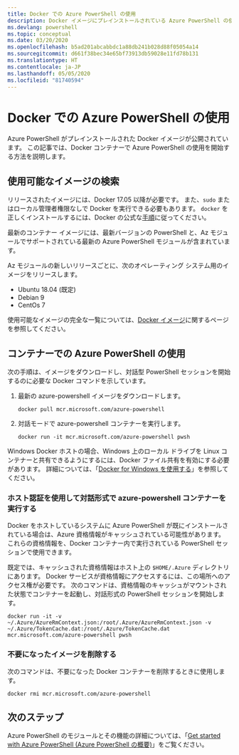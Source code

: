 ```yaml
---
title: Docker での Azure PowerShell の使用
description: Docker イメージにプレインストールされている Azure PowerShell の使用方法
ms.devlang: powershell
ms.topic: conceptual
ms.date: 03/20/2020
ms.openlocfilehash: b5ad201abcabbdc1a88db241b028d88f05054a14
ms.sourcegitcommit: d661f38bec34e65bf73913db59028e11fd78b131
ms.translationtype: HT
ms.contentlocale: ja-JP
ms.lasthandoff: 05/05/2020
ms.locfileid: "81740594"
---
```

# <a name="using-azure-powershell-in-docker"></a>Docker での Azure PowerShell の使用

Azure PowerShell がプレインストールされた Docker イメージが公開されています。 この記事では、Docker コンテナーで Azure PowerShell の使用を開始する方法を説明します。

## <a name="finding-available-images"></a>使用可能なイメージの検索

リリースされたイメージには、Docker 17.05 以降が必要です。 また、`sudo` またはローカル管理者権限なしで Docker を実行できる必要もあります。 `docker` を正しくインストールするには、Docker の公式な[手順][install]に従ってください。

最新のコンテナー イメージには、最新バージョンの PowerShell と、Az モジュールでサポートされている最新の Azure PowerShell モジュールが含まれています。

Az モジュールの新しいリリースごとに、次のオペレーティング システム用のイメージをリリースします。

- Ubuntu 18.04 (既定)
- Debian 9
- CentOs 7

使用可能なイメージの完全な一覧については、[Docker イメージ][az image]に関するページを参照してください。

## <a name="using-azure-powershell-in-a-container"></a>コンテナーでの Azure PowerShell の使用

次の手順は、イメージをダウンロードし、対話型 PowerShell セッションを開始するのに必要な Docker コマンドを示しています。

1. 最新の azure-powershell イメージをダウンロードします。

   ```console
   docker pull mcr.microsoft.com/azure-powershell
   ```

1. 対話モードで azure-powershell コンテナーを実行します。

   ```console
   docker run -it mcr.microsoft.com/azure-powershell pwsh
   ```

Windows Docker ホストの場合、Windows 上のローカル ドライブを Linux コンテナーと共有できるようにするには、Docker ファイル共有を有効にする必要があります。 詳細については、「[Docker for Windows を使用する][file-sharing]」を参照してください。

### <a name="run-the-azure-powershell-container-interactively-using-host-authentication"></a>ホスト認証を使用して対話形式で azure-powershell コンテナーを実行する

Docker をホストしているシステムに Azure PowerShell が既にインストールされている場合は、Azure 資格情報がキャッシュされている可能性があります。 これらの資格情報を、Docker コンテナー内で実行されている PowerShell セッションで使用できます。

既定では、キャッシュされた資格情報はホスト上の `$HOME/.Azure` ディレクトリにあります。 Docker サービスが資格情報にアクセスするには、この場所へのアクセス権が必要です。 次のコマンドは、資格情報のキャッシュがマウントされた状態でコンテナーを起動し、対話形式の PowerShell セッションを開始します。

```console
docker run -it -v ~/.Azure/AzureRmContext.json:/root/.Azure/AzureRmContext.json -v ~/.Azure/TokenCache.dat:/root/.Azure/TokenCache.dat mcr.microsoft.com/azure-powershell pwsh
```

### <a name="remove-the-image-when-no-longer-needed"></a>不要になったイメージを削除する

次のコマンドは、不要になった Docker コンテナーを削除するときに使用します。

```console
docker rmi mcr.microsoft.com/azure-powershell
```

## <a name="next-steps"></a>次のステップ

Azure PowerShell のモジュールとその機能の詳細については、「[Get started with Azure PowerShell (Azure PowerShell の概要)](get-started-azureps.md)」をご覧ください。

<!-- link references -->
[install]: https://docs.docker.com/engine/installation/
[powershell image]: https://hub.docker.com/_/microsoft-powershell
[az image]: https://hub.docker.com/_/microsoft-azure-powershell
[file-sharing]: https://docs.docker.com/docker-for-windows/#file-sharing
